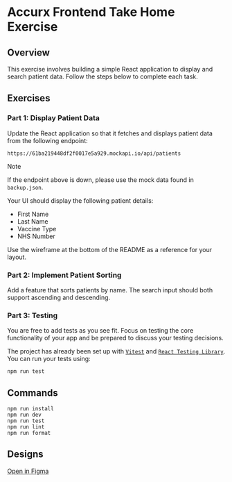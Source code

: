 # Accurx Frontend Take Home Exercise

## Overview

This exercise involves building a simple React application to display and search patient data. Follow the steps below to complete each task.

## Exercises

### Part 1: Display Patient Data

Update the React application so that it fetches and displays patient data from the following endpoint:

```
https://61ba219448df2f0017e5a929.mockapi.io/api/patients
```

> [!note]
> If the endpoint above is down, please use the mock data found in `backup.json`.

Your UI should display the following patient details:

- First Name
- Last Name
- Vaccine Type
- NHS Number

Use the wireframe at the bottom of the README as a reference for your layout.

### Part 2: Implement Patient Sorting

Add a feature that sorts patients by name. The search input should both support ascending and descending.

### Part 3: Testing

You are free to add tests as you see fit. Focus on testing the core functionality of your app and be prepared to discuss your testing decisions.

The project has already been set up with [`Vitest`](https://vitest.dev/) and [`React Testing Library`](https://testing-library.com/docs/react-testing-library/intro/). You can run your tests using:

```
npm run test
```

## Commands

```
npm run install
npm run dev
npm run test
npm run lint
npm run format
```

## Designs

[Open in Figma](https://www.figma.com/design/V297Ocfr4vsG6BCUNPLkUC/Frontend-Take-home-Assessment)